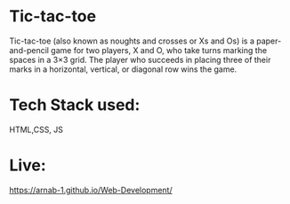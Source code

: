 # Tic-tac-toe
 Tic-tac-toe (also known as noughts and crosses or Xs and Os) is a paper-and-pencil game for two players, X and O, who take turns marking the spaces in a 3×3 grid. The player who succeeds in placing three of their marks in a horizontal, vertical, or diagonal row wins the game.

# Tech Stack used:
HTML,CSS, JS 
# Live:
https://arnab-1.github.io/Web-Development/
